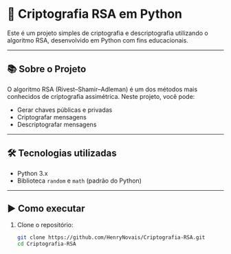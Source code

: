 # 🔐 Criptografia RSA em Python

Este é um projeto simples de criptografia e descriptografia utilizando o algoritmo RSA, desenvolvido em Python com fins educacionais.

---

## 📚 Sobre o Projeto

O algoritmo RSA (Rivest–Shamir–Adleman) é um dos métodos mais conhecidos de criptografia assimétrica. Neste projeto, você pode:

- Gerar chaves públicas e privadas
- Criptografar mensagens
- Descriptografar mensagens

---

## 🛠️ Tecnologias utilizadas

- Python 3.x
- Biblioteca `random` e `math` (padrão do Python)

---

## ▶️ Como executar

1. Clone o repositório:
   ```bash
   git clone https://github.com/HenryNovais/Criptografia-RSA.git
   cd Criptografia-RSA
